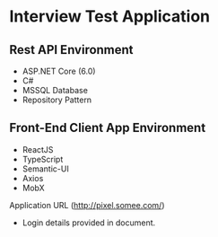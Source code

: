 # Interview Test Application
## Rest API Environment
- ASP.NET Core (6.0)
- C#
- MSSQL Database
- Repository Pattern
## Front-End Client App Environment
- ReactJS
- TypeScript
- Semantic-UI
- Axios
- MobX

Application URL (http://pixel.somee.com/)
- Login details provided in document.
